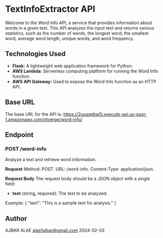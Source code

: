 # TextInfoExtractor API

Welcome to the Word Info API, a service that provides information about words in a given text. This API analyzes the input text and returns various statistics, such as the number of words, the longest word, the smallest word, average word length, unique words, and word frequency.

## Technologies Used

- **Flask:** A lightweight web application framework for Python.
- **AWS Lambda:** Serverless computing platform for running the Word Info function.
- **AWS API Gateway:** Used to expose the Word Info function as an HTTP API.

## Base URL
The base URL for the API is:
https://2uxaqebw5j.execute-api.us-east-1.amazonaws.com/diverge/word-info/

## Endpoint
### POST /word-info
Analyze a text and retrieve word information.

**Request**
Method: POST.
URL: /word-info.
Content-Type: application/json.

**Request Body**
The request body should be a JSON object with a single field:
- **text** (string, required): The text to be analyzed.
  
Example:
{
  "text": "This is a sample text for analysis."
}


## Author
AJBAR ALAE
alae1ajbar@gmail.com
2024-02-03
